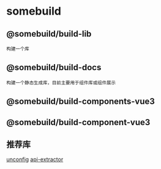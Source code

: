 # somebuild

## @somebuild/build-lib
    构建一个库
## @somebuild/build-docs
    构建一个静态生成库，目前主要用于组件库或组件展示
## @somebuild/build-components-vue3
## @somebuild/build-component-vue3

## 推荐库

[unconfig](https://github.com/antfu/unconfig)
[api-extractor](https://www.cnblogs.com/laggage/p/build-js-library-with-webpack-and-typescript-and-api-extractor.html#%E7%94%A8api-extractor%E6%8F%90%E5%8F%96%E5%87%BA%E5%B9%B2%E5%87%80%E7%9A%84dts)
